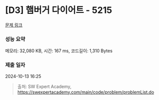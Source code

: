 # [D3] 햄버거 다이어트 - 5215 

[문제 링크](https://swexpertacademy.com/main/code/problem/problemDetail.do?contestProbId=AWT-lPB6dHUDFAVT) 

### 성능 요약

메모리: 32,080 KB, 시간: 167 ms, 코드길이: 1,310 Bytes

### 제출 일자

2024-10-13 16:25



> 출처: SW Expert Academy, https://swexpertacademy.com/main/code/problem/problemList.do